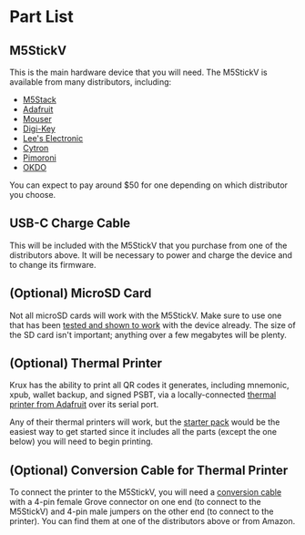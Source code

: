 # Part List

## M5StickV
This is the main hardware device that you will need. The M5StickV is available from many distributors, including:

- [M5Stack](https://shop.m5stack.com/products/stickv)
- [Adafruit](https://www.adafruit.com/product/4321)
- [Mouser](https://www.mouser.com/ProductDetail/Adafruit/4321)
- [Digi-Key](https://www.digikey.com/en/products/detail/m5stack-technology-co-ltd/K027/10492135)
- [Lee's Electronic](https://leeselectronic.com/en/product/169940-m5stick-ai-camera-kendryte-k210-risc-v-core-no-wifi.html)
- [Cytron](https://www.cytron.io/c-development-tools/c-fpga/p-m5stickv-k210-ai-camera-without-wifi)
- [Pimoroni](https://shop.pimoroni.com/products/m5stick-v-k210-ai-camera-without-wifi)
- [OKDO](https://www.okdo.com/p/m5stickv-k210-ai-camera-without-wifi/)

You can expect to pay around $50 for one depending on which distributor you choose.

## USB-C Charge Cable
This will be included with the M5StickV that you purchase from one of the distributors above. It will be necessary to power and charge the device and to change its firmware.

## (Optional) MicroSD Card
Not all microSD cards will work with the M5StickV. Make sure to use one that has been [tested and shown to work](https://github.com/m5stack/m5-docs/blob/master/docs/en/core/m5stickv.md#tf-cardmicrosd-test) with the device already. The size of the SD card isn't important; anything over a few megabytes will be plenty.

## (Optional) Thermal Printer
Krux has the ability to print all QR codes it generates, including mnemonic, xpub, wallet backup, and signed PSBT, via a locally-connected [thermal printer from Adafruit](https://www.adafruit.com/?q=thermal+printer) over its serial port.

Any of their thermal printers will work, but the [starter pack](https://www.adafruit.com/product/600) would be the easiest way to get started since it includes all the parts (except the one below) you will need to begin printing.

## (Optional) Conversion Cable for Thermal Printer
To connect the printer to the M5StickV, you will need a [conversion cable](https://store-usa.arduino.cc/products/grove-4-pin-male-to-grove-4-pin-cable-5-pcs) with a 4-pin female Grove connector on one end (to connect to the M5StickV) and 4-pin male jumpers on the other end (to connect to the printer). You can find them at one of the distributors above or from Amazon.